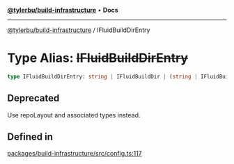 [**@tylerbu/build-infrastructure**](../README.md) • **Docs**

***

[@tylerbu/build-infrastructure](../README.md) / IFluidBuildDirEntry

# Type Alias: ~~IFluidBuildDirEntry~~

```ts
type IFluidBuildDirEntry: string | IFluidBuildDir | (string | IFluidBuildDir)[];
```

## Deprecated

Use repoLayout and associated types instead.

## Defined in

[packages/build-infrastructure/src/config.ts:117](https://github.com/microsoft/FluidFramework/blob/main/build-tools/packages/build-infrastructure/src/config.ts#L117)
